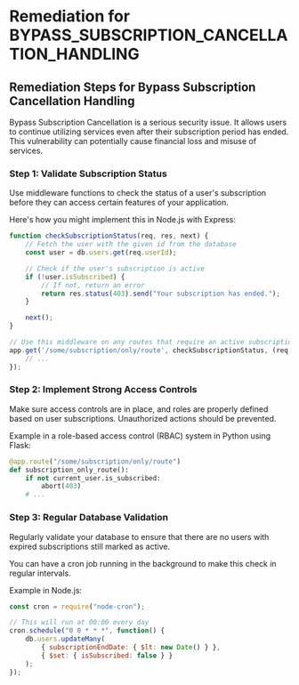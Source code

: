 # Remediation for BYPASS_SUBSCRIPTION_CANCELLATION_HANDLING

## Remediation Steps for Bypass Subscription Cancellation Handling
Bypass Subscription Cancellation is a serious security issue. It allows users to continue utilizing services even after their subscription period has ended. This vulnerability can potentially cause financial loss and misuse of services.

### Step 1: Validate Subscription Status 
Use middleware functions to check the status of a user's subscription before they can access certain features of your application.

Here's how you might implement this in Node.js with Express:

```javascript
function checkSubscriptionStatus(req, res, next) {
    // Fetch the user with the given id from the database
    const user = db.users.get(req.userId);

    // Check if the user's subscription is active
    if (!user.isSubscribed) {
        // If not, return an error
        return res.status(403).send("Your subscription has ended.");
    }

    next();
}

// Use this middleware on any routes that require an active subscription
app.get('/some/subscription/only/route', checkSubscriptionStatus, (req, res) => {
    // ...
});
```

### Step 2: Implement Strong Access Controls 
Make sure access controls are in place, and roles are properly defined based on user subscriptions. Unauthorized actions should be prevented.

Example in a role-based access control (RBAC) system in Python using Flask:

```python
@app.route("/some/subscription/only/route")
def subscription_only_route():
    if not current_user.is_subscribed:
        abort(403)
    # ...
```
### Step 3: Regular Database Validation 
Regularly validate your database to ensure that there are no users with expired subscriptions still marked as active. 

You can have a cron job running in the background to make this check in regular intervals.

Example in Node.js:

```javascript
const cron = require("node-cron");

// This will run at 00:00 every day
cron.schedule("0 0 * * *", function() {
    db.users.updateMany(
        { subscriptionEndDate: { $lt: new Date() } },
        { $set: { isSubscribed: false } }
    );
});
```